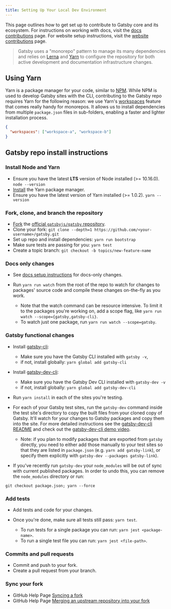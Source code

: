 ```yaml
---
title: Setting Up Your Local Dev Environment
---
```


This page outlines how to get set up to contribute to Gatsby core and its ecosystem. For instructions on working with docs, visit the [docs contributions](/contributing/docs-contributions/) page. For website setup instructions, visit the [website contributions](/contributing/website-contributions/) page.

> Gatsby uses a "monorepo" pattern to manage its many dependencies and relies on
> [Lerna](https://lerna.js.org/) and [Yarn](https://yarnpkg.com/en/) to configure the repository for both active development and documentation infrastructure changes.

## Using Yarn

Yarn is a package manager for your code, similar to [NPM](https://www.npmjs.com/). While NPM is used to develop Gatsby sites with the CLI, contributing to the Gatsby repo requires Yarn for the following reason: we use Yarn's [workspaces](https://yarnpkg.com/lang/en/docs/workspaces/) feature that comes really handy for monorepos. It allows us to install dependencies from multiple `package.json` files in sub-folders, enabling a faster and lighter installation process.

```json:title=package.json
{
  "workspaces": ["workspace-a", "workspace-b"]
}
```

## Gatsby repo install instructions

### Install Node and Yarn

- Ensure you have the latest **LTS** version of Node installed (>= 10.16.0). `node --version`
- [Install](https://yarnpkg.com/en/docs/install) the Yarn package manager.
- Ensure you have the latest version of Yarn installed (>= 1.0.2). `yarn --version`

### Fork, clone, and branch the repository

- [Fork](https://help.github.com/en/github/getting-started-with-github/fork-a-repo) the [official `gatsbyjs/gatsby` repository](https://github.com/gatsbyjs/gatsby).
- Clone your fork: `git clone --depth=1 https://github.com/<your-username>/gatsby.git`
- Set up repo and install dependencies: `yarn run bootstrap`
- Make sure tests are passing for you: `yarn test`
- Create a topic branch: `git checkout -b topics/new-feature-name`

### Docs only changes

- See [docs setup instructions](/contributing/docs-contributions#docs-site-setup-instructions) for docs-only changes.
- Run `yarn run watch` from the root of the repo to watch for changes to packages' source code and compile these changes on-the-fly as you work.

  - Note that the watch command can be resource intensive. To limit it to the packages you're working on, add a scope flag, like `yarn run watch --scope={gatsby,gatsby-cli}`.
  - To watch just one package, run `yarn run watch --scope=gatsby`.

### Gatsby functional changes

- Install [gatsby-cli](https://github.com/gatsbyjs/gatsby/blob/master/packages/gatsby-cli):
  - Make sure you have the Gatsby CLI installed with `gatsby -v`,
  - if not, install globally: `yarn global add gatsby-cli`

- Install [gatsby-dev-cli](https://github.com/gatsbyjs/gatsby/tree/master/packages/gatsby-dev-cli):
  - Make sure you have the Gatsby Dev CLI installed with `gatsby-dev -v`
  - if not, install globally: `yarn global add gatsby-dev-cli`

- Run `yarn install` in each of the sites you're testing.

- For each of your Gatsby test sites, run the `gatsby-dev` command inside the test site's directory to copy
  the built files from your cloned copy of Gatsby. It'll watch for your changes
  to Gatsby packages and copy them into the site. For more detailed instructions
  see the [gatsby-dev-cli README](https://www.npmjs.com/package/gatsby-dev-cli) and check out the [gatsby-dev-cli demo video](https://www.youtube.com/watch?v=D0SwX1MSuas).

  - Note: if you plan to modify packages that are exported from `gatsby` directly, you need to either add those manually to your test sites so that they are listed in `package.json` (e.g. `yarn add gatsby-link`), or specify them explicitly with `gatsby-dev --packages gatsby-link`).

- If you've recently run `gatsby-dev` your `node_modules` will be out of sync with current published packages. In order to undo this, you can remove the `node_modules` directory or run:

```shell
git checkout package.json; yarn --force
```

### Add tests

- Add tests and code for your changes.
- Once you're done, make sure all tests still pass: `yarn test`.

  - To run tests for a single package you can run: `yarn jest <package-name>`.
  - To run a single test file you can run: `yarn jest <file-path>`.

### Commits and pull requests

- Commit and push to your fork.
- Create a pull request from your branch.

### Sync your fork

- GitHub Help Page [Syncing a fork](https://help.github.com/en/github/collaborating-with-issues-and-pull-requests/syncing-a-fork)
- GitHub Help Page [Merging an upstream repository into your fork](https://help.github.com/en/github/collaborating-with-issues-and-pull-requests/merging-an-upstream-repository-into-your-fork)
